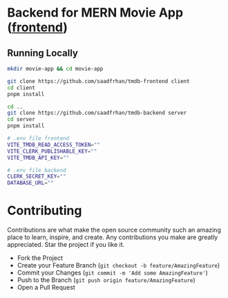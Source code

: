 # Backend for MERN Movie App ([frontend](https://github.com/saadfrhan/tmdb-frontend))

## Running Locally

```bash
mkdir movie-app && cd movie-app

git clone https://github.com/saadfrhan/tmdb-frontend client
cd client
pnpm install

cd ..
git clone https://github.com/saadfrhan/tmdb-backend server
cd server
pnpm install
```

```bash
# .env file frontend
VITE_TMDB_READ_ACCESS_TOKEN=""
VITE_CLERK_PUBLISHABLE_KEY=""
VITE_TMDB_API_KEY=""

# .env file backend
CLERK_SECRET_KEY=""
DATABASE_URL=""
```

# Contributing

Contributions are what make the open source community such an amazing place to learn, inspire, and create. Any contributions you make are greatly appreciated. Star the project if you like it.

- Fork the Project
- Create your Feature Branch (`git checkout -b feature/AmazingFeature`)
- Commit your Changes (`git commit -m 'Add some AmazingFeature'`)
- Push to the Branch (`git push origin feature/AmazingFeature`)
- Open a Pull Request

